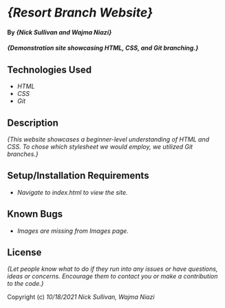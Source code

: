 # _{Resort Branch Website}_

#### By _**{Nick Sullivan and Wajma Niazi}**_

#### _{Demonstration site showcasing HTML, CSS, and Git branching.}_

## Technologies Used

* _HTML_
* _CSS_
* _Git_

## Description

_{This website showcases a beginner-level understanding of HTML and CSS. To chose which stylesheet we would employ, we utilized Git branches.}_

## Setup/Installation Requirements

* _Navigate to index.html to view the site._

## Known Bugs

* _Images are missing from Images page._

## License

_{Let people know what to do if they run into any issues or have questions, ideas or concerns.  Encourage them to contact you or make a contribution to the code.}_

Copyright (c) _10/18/2021_ _Nick Sullivan, Wajma Niazi_
